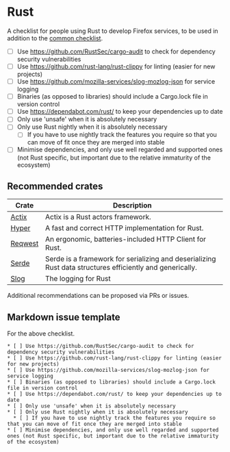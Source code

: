 # Rust
A checklist for people using Rust to develop Firefox services, to be used in addition to the [common checklist](README.md).

* [ ] Use https://github.com/RustSec/cargo-audit to check for dependency security vulnerabilities
* [ ] Use https://github.com/rust-lang/rust-clippy for linting (easier for new projects)
* [ ] Use https://github.com/mozilla-services/slog-mozlog-json for service logging
* [ ] Binaries (as opposed to libraries) should include a Cargo.lock file in version control
* [ ] Use https://dependabot.com/rust/ to keep your dependencies up to date
* [ ] Only use 'unsafe' when it is absolutely necessary
* [ ] Only use Rust nightly when it is absolutely necessary
  * [ ] If you have to use nightly track the features you require so that you can move of fit once they are merged into stable
* [ ] Minimise dependencies, and only use well regarded and supported ones (not Rust specific, but important due to the relative immaturity of the ecosystem)

## Recommended crates

| Crate | Description |
| ----- | ----------- |
| [Actix](https://crates.io/crates/actix) | Actix is a Rust actors framework. |
| [Hyper](https://crates.io/crates/hyper) | A fast and correct HTTP implementation for Rust. |
| [Reqwest](https://crates.io/crates/reqwest) | An ergonomic, batteries-included HTTP Client for Rust. |
| [Serde](https://crates.io/crates/serde) | Serde is a framework for serializing and deserializing Rust data structures efficiently and generically. |
| [Slog](https://crates.io/crates/slog) | The logging for Rust |

Additional recommendations can be proposed via PRs or issues.

## Markdown issue template
For the above checklist.

```
* [ ] Use https://github.com/RustSec/cargo-audit to check for dependency security vulnerabilities
* [ ] Use https://github.com/rust-lang/rust-clippy for linting (easier for new projects)
* [ ] Use https://github.com/mozilla-services/slog-mozlog-json for service logging
* [ ] Binaries (as opposed to libraries) should include a Cargo.lock file in version control
* [ ] Use https://dependabot.com/rust/ to keep your dependencies up to date
* [ ] Only use 'unsafe' when it is absolutely necessary
* [ ] Only use Rust nightly when it is absolutely necessary
  * [ ] If you have to use nightly track the features you require so that you can move of fit once they are merged into stable
* [ ] Minimise dependencies, and only use well regarded and supported ones (not Rust specific, but important due to the relative immaturity of the ecosystem)
```